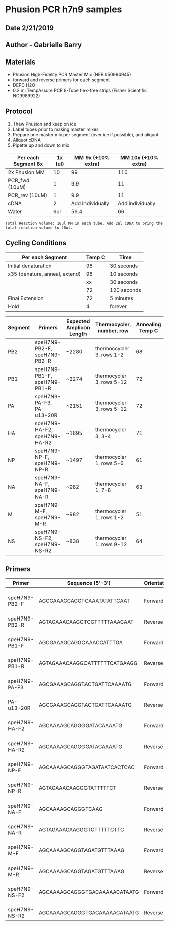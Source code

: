 # Phusion PCR h7n9 samples
## Date 2/21/2019
## Author - Gabrielle Barry
## Materials
* Phusion High-Fidelity PCR Master Mix (NEB #50994945)
* forward and reverse primers for each segment
* DEPC H2O
* 0.2 ml TempAssure PCR 8-Tube flex-free strips (Fisher Scientific NC9989922)

## Protocol
1. Thaw Phusion and keep on ice
2. Label tubes prior to making master mixes
3. Prepare one master mix per segment (over ice if possible), and aliquot
4. Aliquot cDNA
5. Pipette up and down to mix

Per each Segment 8x| 1x (ul) | MM 9x (+10% extra) | MM 10x (+10% extra)
|---|---|---|---|
2x Phusion MM | 10 | 99 | 110
PCR_fwd (10uM) | 1 | 9.9 | 11
PCR_rev (10uM) | 1 | 9.9 | 11
cDNA | 2 | Add individually | Add individually |
Water | 6ul | 59.4 | 66

    Total Reaction Volume: 18ul MM in each tube. Add 2ul cDNA to bring the total reaction volume to 20ul. 

## Cycling Conditions
Per each Segment | Temp C | Time 
|---|---|---|
Initial denaturation | 98 | 30 seconds
x35 (denature, anneal, extend) | 98 | 10 seconds
| | xx | 30 seconds
| | 72 | 120 seconds
Final Extension | 72 | 5 minutes
Hold | 4 | forever

Segment | Primers | Expected Amplicon Length | Thermocycler, number, row | Annealing Temp C
|---|---|---|---|---|
PB2 | speH7N9-PB2-F, speH7N9-PB2-R | ~2280 | thermoccycler 3, rows 1-2 | 68
PB1 | speH7N9-PB1-F, speH7N9-PB1-R | ~2274 | thermocycler 3, rows 5-12 | 72
PA | speH7N9-PA-F3, PA-u13+20R | ~2151 | thermocycler 3, rows 5-12 | 72
HA | speH7N9-HA-F2, speH7N9-HA-R2 | ~1695 | thermocycler 3, 3-4 | 71
NP | speH7N9-NP-F, speH7N9-NP-R | ~1497 | thermocycler 1, rows 5-6 | 61
NA | speH7N9-NA-F, speH7N9-NA-R | ~982 | thermocycler 1, 7-8 | 63
M | speH7N9-M-F, speH7N9-M-R | ~982 | thermocycler 1, rows 1-2 | 51
NS | speH7N9-NS-F2, speH7N9-NS-R2 | ~838 | thermocycler 1, rows 9-12 | 64

## Primers
Primer | Sequence (5'-3') | Orientation | Purpose
|---|---|---|---|
speH7N9-PB2-F | AGCGAAAGCAGGTCAAATATATTCAAT | Forward | Primers for GD/3 PB2 Segment
speH7N9-PB2-R | AGTAGAAACAAGGTCGTTTTTAAACAAT | Reverse
speH7N9-PB1-F | AGCGAAAGCAGGCAAACCATTTGA | Forward | Primers for the GD/3 PA Segment
speH7N9-PB1-R | AGTAGAAACAAGGCATTTTTTCATGAAGG | Reverse | 
speH7N9-PA-F3 | AGCGAAAGCAGGTACTGATTCAAAATG | Forward | Primers for the GD/3 PA segment
PA-u13+20R | AGCGAAAGCAGGTACTGATTCAAAATG | Reverse | 
speH7N9-HA-F2 | AGCAAAAGCAGGGGATACAAAATG | Forward | Primers for the GD/3 HA segment
speH7N9-HA-R2 | AGCAAAAGCAGGGGATACAAAATG | Reverse | 
speH7N9-NP-F | AGCAAAAGCAGGGTAGATAATCACTCAC | Forward | Primers for the GD/3 NP segment
speH7N9-NP-R | AGTAGAAACAAGGGTATTTTTCT | Reverse | 
speH7N9-NA-F | AGCAAAAGCAGGGTCAAG | Forward | Primers for the GD/3 NA segment
speH7N9-NA-R | AGTAGAAACAAGGGTCTTTTTCTTC | Reverse | 
speH7N9-M-F | AGCAAAAGCAGGTAGATGTTTAAAG | Forward | Primers for the GD/3 M segment
speH7N9-M-R | AGCAAAAGCAGGTAGATGTTTAAAG | Reverse | 
speH7N9-NS-F2 | AGCAAAAGCAGGGTGACAAAAACATAATG | Forward | Primers for the GD/3 NS segment
speH7N9-NS-R2 | AGCAAAAGCAGGGTGACAAAAACATAATG | Reverse | 
